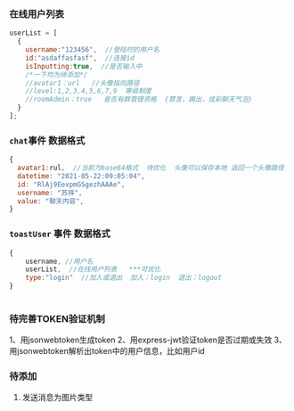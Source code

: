 ### 在线用户列表
```js
userList = [
  {
    username:"123456",  //登陆时的用户名
    id:"asdaffasfasf",  //连接id
    isInputting:true,  //是否输入中
    /*一下均为待添加*/
    //avatar1：url   //头像指向路径
    //level:1,2,3,4,5,6,7,9  等级制度 
    //roomAdmin：true   是否有群管理资格  {禁言，踢出，炫彩聊天气泡}
  }
]; 
```


### `chat`事件 数据格式
```js
{
  avatar1:rul,  //当前为base64格式  待优化  头像可以保存本地 返回一个头像路径
  datetime: "2021-05-22:09:05:04",
  id: "RlAj9EexpmGSgezhAAAe",
  username: "苏祥",
  value: "聊天内容",
}
```

### `toastUser` 事件 数据格式
```js
{
    username, //用户名
    userList,  //在线用户列表   ***可优化
    type:"login"  //加入或退出  加入：login  退出：logout
}
     
```
### 待完善TOKEN验证机制
1、用jsonwebtoken生成token
2、用express-jwt验证token是否过期或失效
3、用jsonwebtoken解析出token中的用户信息，比如用户id

### 待添加 
1. 发送消息为图片类型
